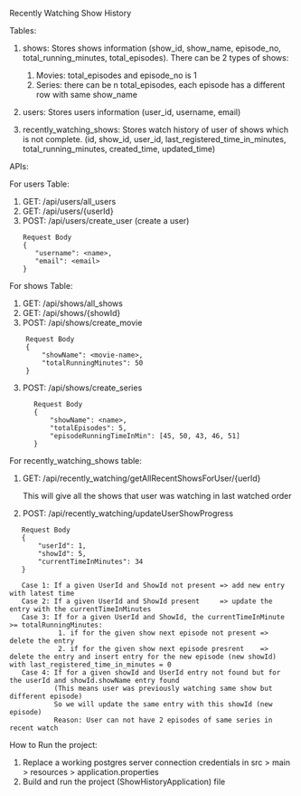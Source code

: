 Recently Watching Show History

Tables: 

1. shows: Stores shows information (show_id, show_name, episode_no, total_running_minutes, total_episodes). There can be 2 types of shows:
   1. Movies: total_episodes and episode_no is 1
   2. Series: there can be n total_episodes, each episode has a different row with same show_name

2. users: Stores users information (user_id, username, email)
3. recently_watching_shows: Stores watch history of user of shows which is not complete. (id, show_id, user_id, last_registered_time_in_minutes, total_running_minutes, created_time, updated_time)


APIs:

For users Table:

1. GET: /api/users/all_users
2. GET: /api/users/{userId}
3. POST: /api/users/create_user (create a user)
    ``` 
   Request Body
   {
       "username": <name>,
       "email": <email>
   } 
   ``` 
   
For shows Table:

1. GET: /api/shows/all_shows
2. GET: /api/shows/{showId}
3. POST: /api/shows/create_movie
```
    Request Body
    {
        "showName": <movie-name>,
        "totalRunningMinutes": 50
    }
```
3. POST: /api/shows/create_series
```
      Request Body
      {
          "showName": <name>,
          "totalEpisodes": 5, 
          "episodeRunningTimeInMin": [45, 50, 43, 46, 51]
      }
```

For recently_watching_shows table:

1. GET: /api/recently_watching/getAllRecentShowsForUser/{uerId}
   
    This will give all the shows that user was watching in last watched order
2. POST: /api/recently_watching/updateUserShowProgress
```
   Request Body
   {
       "userId": 1,
       "showId": 5,
       "currentTimeInMinutes": 34
   }
   
   Case 1: If a given UserId and ShowId not present => add new entry with latest time
   Case 2: If a given UserId and ShowId present     => update the entry with the currentTimeInMinutes
   Case 3: If for a given UserId and ShowId, the currentTimeInMinute >= totalRunningMinutes:
            1. if for the given show next episode not present => delete the entry
            2. if for the given show next episode presrent    => delete the entry and insert entry for the new episode (new showId) with last_registered_time_in_minutes = 0
   Case 4: If for a given showId and UserId entry not found but for the userId and showId.showName entry found
           (This means user was previously watching same show but different episode)
           So we will update the same entry with this showId (new episode)
           Reason: User can not have 2 episodes of same series in recent watch
```


How to Run the project:
1. Replace a working postgres server connection credentials in src > main > resources > application.properties
2. Build and run the project (ShowHistoryApplication) file
 